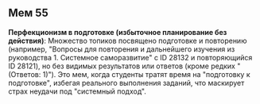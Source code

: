 ## Мем 55

**Перфекционизм в подготовке (избыточное планирование без действия)**: Множество топиков посвящено подготовке и повторению (например, "Вопросы для повторения и дальнейшего изучения из руководства 1. Системное саморазвитие" с ID 28132 и повторяющийся ID 28121), но без видимых результатов или ответов (кроме редких "(Ответов: 1)"). Это мем, когда студенты тратят время на "подготовку к подготовке", избегая реального выполнения заданий, что маскирует страх неудачи под "системный подход".